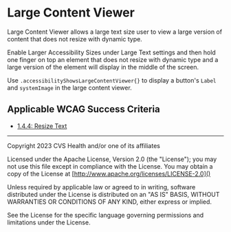 # Large Content Viewer
Large Content Viewer allows a large text size user to view a large version of content that does not resize with dynamic type. 

Enable Larger Accessibility Sizes under Large Text settings and then hold one finger on top an element that does not resize with dynamic type and a large version of the element will display in the middle of the screen. 

Use `.accessibilityShowsLargeContentViewer{}` to display a button's `Label` and `systemImage` in the large content viewer.

## Applicable WCAG Success Criteria
- [1.4.4: Resize Text](https://www.w3.org/WAI/WCAG21/Understanding/resize-text)

----

Copyright 2023 CVS Health and/or one of its affiliates

Licensed under the Apache License, Version 2.0 (the "License");
you may not use this file except in compliance with the License.
You may obtain a copy of the License at
[http://www.apache.org/licenses/LICENSE-2.0]()

Unless required by applicable law or agreed to in writing, software
distributed under the License is distributed on an "AS IS" BASIS,
WITHOUT WARRANTIES OR CONDITIONS OF ANY KIND, either express or implied.

See the License for the specific language governing permissions and
limitations under the License.
